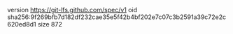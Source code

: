 version https://git-lfs.github.com/spec/v1
oid sha256:9f269bfb7d182df232cae35e5f42b4bf202e7c07c3b2591a39c72e2c620ed8d1
size 872
